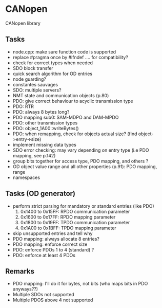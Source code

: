 # CANopen
CANopen library

## Tasks
- node.cpp: make sure function code is supported
- replace #pragma once by #ifndef .... for compatibility?
- check for correct types when needed
- SDO block transfer
- quick search algorithm for OD entries
- node guarding?
- constantes sauvages
- SDO: multiple servers?
- NMT state and communication objects (p.80)
- PDO: give correct behaviour to acyclic transmission type
- PDO: RTR
- PDO: always 8 bytes long?
- PDO mapping sub0: SAM-MDPO and DAM-MPDO
- PDO: other transmission types
- PDO: object_1A00::writeBytes()
- PDO: when remapping, check for objects actual size? (find object->entry->size)
- implement missing data types
- SDO error checking: may vary depending on entry type (i.e PDO mapping, see p.142)
- group bits together for access type, PDO mapping, and others ?
- OD object value range and all other properties (p.91): PDO mapping, range
- namespaces

## Tasks (OD generator)
- perform strict parsing for mandatory or standard entries (like PDO)
    1. 0x1400 to 0x15FF: RPDO communication parameter
    2. 0x1600 to 0x17FF: RPDO mapping parameter
    3. 0x1800 to 0x19FF: TPDO communication parameter
    3. 0x1A00 to 0x1BFF: TPDO mapping parameter
- skip unsupported entries and tell why
- PDO mapping: always allocate 8 entries?
- PDO mapping: enforce correct size
- PDO: enforce PDOs 1 to 4 (standard) ?
- PDO: enforce at least 4 PDOs

## Remarks
- PDO mapping: I'll do it for bytes, not bits (who maps bits in PDO anyways??)
- Multiple SDOs not supported
- Multiple PDOS above 4 not supported
